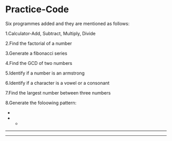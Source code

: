 # Practice-Code

Six programmes added and they are mentioned as follows:

1.Calculator-Add, Subtract, Multiply, Divide

2.Find the factorial of a number

3.Generate a fibonacci series

4.Find the GCD of two numbers

5.Identify if a number is an armstrong

6.Identify if a character is a vowel or a consonant

7.Find the largest number between three numbers

8.Generate the foloowing pattern:

*
* *
* * *
* * * *
